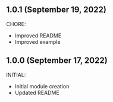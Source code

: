 ## 1.0.1 (September 19, 2022)

CHORE:

  * Improved README
  * Improved example


## 1.0.0 (September 17, 2022)

INITIAL:

  * Initial module creation
  * Updated README

